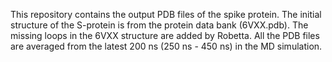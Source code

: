 This repository contains the output PDB files of the spike protein. The initial structure of the S-protein is from the protein data bank (6VXX.pdb). The missing loops in the 6VXX structure are added by Robetta. All the PDB files are averaged from the latest 200 ns (250 ns - 450 ns) in the MD simulation. 

